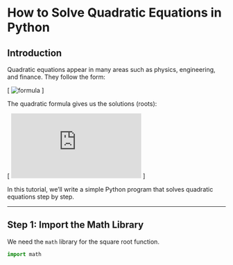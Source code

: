 # How to Solve Quadratic Equations in Python

## Introduction  
Quadratic equations appear in many areas such as physics, engineering, and finance. They follow the form:  

\[
![formula](https://latex.codecogs.com/svg.latex?ax^2+%2B+bx+%2B+c+%3D+0)
\]  

The quadratic formula gives us the solutions (roots):  

\[
![formula](https://latex.codecogs.com/svg.latex?x%20%3D%20%5Cfrac%7B-b%20%5Cpm%20%5Csqrt%7Bb%5E2-4ac%7D%7D%7B2a%7D)
\]  

In this tutorial, we’ll write a simple Python program that solves quadratic equations step by step.

---

## Step 1: Import the Math Library  
We need the `math` library for the square root function.  

```python
import math
